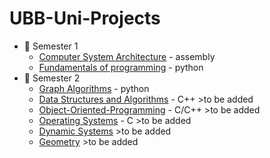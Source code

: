 # UBB-Uni-Projects


* :closed_book: Semester 1
  - [Computer System Architecture](https://github.com/913-Herta-Diana/Computer-Systems-Architecture.git) - assembly
  - [Fundamentals of programming](https://github.com/913-Herta-Diana/Fundamentals-Programming.git) - python  
* :green_book: Semester 2
   - [Graph Algorithms](https://github.com/913-Herta-Diana/UBB-Uni-Projects/blob/main/GraphOperations%20-%20Copy.zip) - python 
   - [Data Structures and Algorithms]() - C++  >to be added
   - [Object-Oriented-Programming]() - C/C++ >to be added
   - [Operating Systems]() - C >to be added
   - [Dynamic Systems]()   >to be added
   - [Geometry]() >to be added

